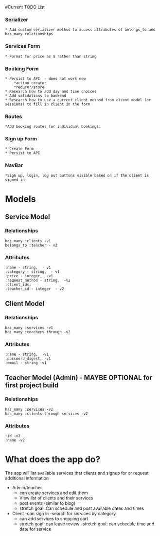#Current TODO List

### Serializer
    * Add custom serializer method to access attributes of belongs_to and has_many relationships

### Services Form
    * Format for price as $ rather than string

### Booking Form
    * Persist to API  - does not work now
        *action creator
        *reducer/store
    * Research how to add day and time choices
    * Add validations to backend
    * Research how to use a current_client method from client model (or sessions) to fill in client in the form

### Routes
    *Add booking routes for individual bookings.

### Sign up Form
    * Create Form
    * Persist to API

### NavBar
    *Sign up, login, log out buttons visible based on if the client is signed in





# Models 
## Service Model
### Relationships
    has_many :clients -v1
    belongs_to :teacher - v2 
### Attributes
    :name - string,  - v1
    :category - string,  - v1
    :price - integer,  -v1
    :request_method - string,  -v2
    :client_ids, 
    :teacher_id - integer  - v2


## Client Model
### Relationships
    has_many :services -v1
    has_many :teachers through -v2
### Attributes
    :name - string,  -v1
    :password_digest, -v1
    :email - string -v1

## Teacher Model (Admin) - MAYBE OPTIONAL for first project build
### Relationships
    has_many :services -v2
    has_many :clients through services -v2

### Attributes
    :id -v2
    :name -v2

# What does the app do?
The app will list available services that clients and signup for or request additional information
- Admin/teacher 
    - can create services and edit them
    - View list of clients and their services
    - post events (similar to blog)
    - stretch goal: Can schedule and post available dates and times
- Client 
    -can sign in 
    -search for services by category
    - can add services to shopping cart
    - stretch goal: can leave review
    -stretch goal: can schedule time and date for service

